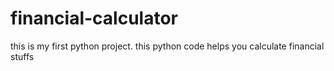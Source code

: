 # financial-calculator
this is my first python project. this python code helps you calculate financial stuffs
